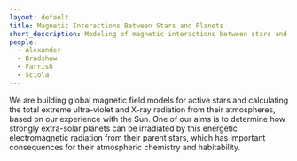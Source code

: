 ```yaml
---
layout: default
title: Magnetic Interactions Between Stars and Planets
short_description: Modeling of magnetic interactions between stars and planets
people:
  - Alexander
  - Bradshaw
  - Farrish
  - Sciola
---
```

We are building global magnetic field models for active stars and calculating the total extreme ultra-violet and X-ray radiation from their atmospheres, based on our experience with the Sun. One of our aims is to determine how strongly extra-solar planets can be irradiated by this energetic electromagnetic radiation from their parent stars, which has important consequences for their atmospheric chemistry and habitability.
